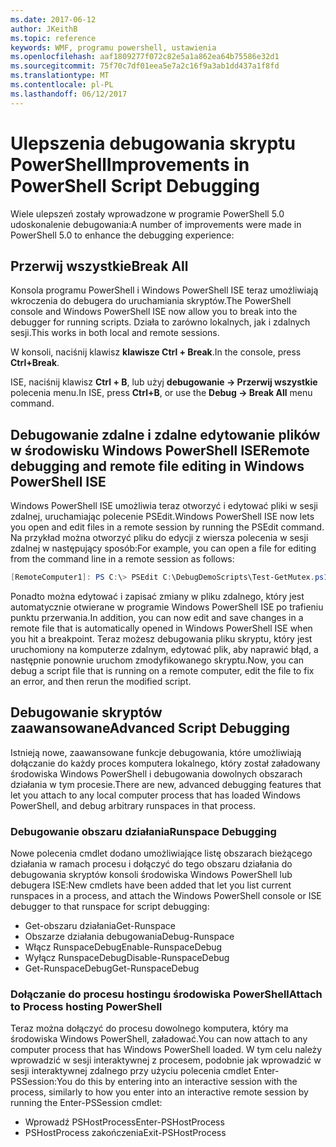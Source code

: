 ```yaml
---
ms.date: 2017-06-12
author: JKeithB
ms.topic: reference
keywords: WMF, programu powershell, ustawienia
ms.openlocfilehash: aaf1809277f072c82e5a1a862ea64b75586e32d1
ms.sourcegitcommit: 75f70c7df01eea5e7a2c16f9a3ab1dd437a1f8fd
ms.translationtype: MT
ms.contentlocale: pl-PL
ms.lasthandoff: 06/12/2017
---
```

# <a name="improvements-in-powershell-script-debugging"></a><span data-ttu-id="30bd0-102">Ulepszenia debugowania skryptu PowerShell</span><span class="sxs-lookup"><span data-stu-id="30bd0-102">Improvements in PowerShell Script Debugging</span></span>

<span data-ttu-id="30bd0-103">Wiele ulepszeń zostały wprowadzone w programie PowerShell 5.0 udoskonalenie debugowania:</span><span class="sxs-lookup"><span data-stu-id="30bd0-103">A number of improvements were made in PowerShell 5.0 to enhance the debugging experience:</span></span>

## <a name="break-all"></a><span data-ttu-id="30bd0-104">Przerwij wszystkie</span><span class="sxs-lookup"><span data-stu-id="30bd0-104">Break All</span></span>

<span data-ttu-id="30bd0-105">Konsola programu PowerShell i Windows PowerShell ISE teraz umożliwiają wkroczenia do debugera do uruchamiania skryptów.</span><span class="sxs-lookup"><span data-stu-id="30bd0-105">The PowerShell console and Windows PowerShell ISE now allow you to break into the debugger for running scripts.</span></span> <span data-ttu-id="30bd0-106">Działa to zarówno lokalnych, jak i zdalnych sesji.</span><span class="sxs-lookup"><span data-stu-id="30bd0-106">This works in both local and remote sessions.</span></span>

<span data-ttu-id="30bd0-107">W konsoli, naciśnij klawisz **klawisze Ctrl + Break**.</span><span class="sxs-lookup"><span data-stu-id="30bd0-107">In the console, press **Ctrl+Break**.</span></span>

<span data-ttu-id="30bd0-108">ISE, naciśnij klawisz **Ctrl + B**, lub użyj **debugowanie -> Przerwij wszystkie** polecenia menu.</span><span class="sxs-lookup"><span data-stu-id="30bd0-108">In ISE, press **Ctrl+B**, or use the **Debug -> Break All** menu command.</span></span>

## <a name="remote-debugging-and-remote-file-editing-in-windows-powershell-ise"></a><span data-ttu-id="30bd0-109">Debugowanie zdalne i zdalne edytowanie plików w środowisku Windows PowerShell ISE</span><span class="sxs-lookup"><span data-stu-id="30bd0-109">Remote debugging and remote file editing in Windows PowerShell ISE</span></span>

<span data-ttu-id="30bd0-110">Windows PowerShell ISE umożliwia teraz otworzyć i edytować pliki w sesji zdalnej, uruchamiając polecenie PSEdit.</span><span class="sxs-lookup"><span data-stu-id="30bd0-110">Windows PowerShell ISE now lets you open and edit files in a remote session by running the PSEdit command.</span></span>
<span data-ttu-id="30bd0-111">Na przykład można otworzyć pliku do edycji z wiersza polecenia w sesji zdalnej w następujący sposób:</span><span class="sxs-lookup"><span data-stu-id="30bd0-111">For example, you can open a file for editing from the command line in a remote session as follows:</span></span>

```powershell
[RemoteComputer1]: PS C:\> PSEdit C:\DebugDemoScripts\Test-GetMutex.ps1
```

<span data-ttu-id="30bd0-112">Ponadto można edytować i zapisać zmiany w pliku zdalnego, który jest automatycznie otwierane w programie Windows PowerShell ISE po trafieniu punktu przerwania.</span><span class="sxs-lookup"><span data-stu-id="30bd0-112">In addition, you can now edit and save changes in a remote file that is automatically opened in Windows PowerShell ISE when you hit a breakpoint.</span></span>
<span data-ttu-id="30bd0-113">Teraz możesz debugowania pliku skryptu, który jest uruchomiony na komputerze zdalnym, edytować plik, aby naprawić błąd, a następnie ponownie uruchom zmodyfikowanego skryptu.</span><span class="sxs-lookup"><span data-stu-id="30bd0-113">Now, you can debug a script file that is running on a remote computer, edit the file to fix an error, and then rerun the modified script.</span></span>

## <a name="advanced-script-debugging"></a><span data-ttu-id="30bd0-114">Debugowanie skryptów zaawansowane</span><span class="sxs-lookup"><span data-stu-id="30bd0-114">Advanced Script Debugging</span></span>

<span data-ttu-id="30bd0-115">Istnieją nowe, zaawansowane funkcje debugowania, które umożliwiają dołączanie do każdy proces komputera lokalnego, który został załadowany środowiska Windows PowerShell i debugowania dowolnych obszarach działania w tym procesie.</span><span class="sxs-lookup"><span data-stu-id="30bd0-115">There are new, advanced debugging features that let you attach to any local computer process that has loaded Windows PowerShell, and debug arbitrary runspaces in that process.</span></span>

### <a name="runspace-debugging"></a><span data-ttu-id="30bd0-116">Debugowanie obszaru działania</span><span class="sxs-lookup"><span data-stu-id="30bd0-116">Runspace Debugging</span></span>

<span data-ttu-id="30bd0-117">Nowe polecenia cmdlet dodano umożliwiające listę obszarach bieżącego działania w ramach procesu i dołączyć do tego obszaru działania do debugowania skryptów konsoli środowiska Windows PowerShell lub debugera ISE:</span><span class="sxs-lookup"><span data-stu-id="30bd0-117">New cmdlets have been added that let you list current runspaces in a process, and attach the Windows PowerShell console or ISE debugger to that runspace for script debugging:</span></span>

-   <span data-ttu-id="30bd0-118">Get-obszaru działania</span><span class="sxs-lookup"><span data-stu-id="30bd0-118">Get-Runspace</span></span>
-   <span data-ttu-id="30bd0-119">Obszarze działania debugowania</span><span class="sxs-lookup"><span data-stu-id="30bd0-119">Debug-Runspace</span></span>
-   <span data-ttu-id="30bd0-120">Włącz RunspaceDebug</span><span class="sxs-lookup"><span data-stu-id="30bd0-120">Enable-RunspaceDebug</span></span>
-   <span data-ttu-id="30bd0-121">Wyłącz RunspaceDebug</span><span class="sxs-lookup"><span data-stu-id="30bd0-121">Disable-RunspaceDebug</span></span>
-   <span data-ttu-id="30bd0-122">Get-RunspaceDebug</span><span class="sxs-lookup"><span data-stu-id="30bd0-122">Get-RunspaceDebug</span></span>

### <a name="attach-to-process-hosting-powershell"></a><span data-ttu-id="30bd0-123">Dołączanie do procesu hostingu środowiska PowerShell</span><span class="sxs-lookup"><span data-stu-id="30bd0-123">Attach to Process hosting PowerShell</span></span>

<span data-ttu-id="30bd0-124">Teraz można dołączyć do procesu dowolnego komputera, który ma środowiska Windows PowerShell, załadować.</span><span class="sxs-lookup"><span data-stu-id="30bd0-124">You can now attach to any computer process that has Windows PowerShell loaded.</span></span> <span data-ttu-id="30bd0-125">W tym celu należy wprowadzić w sesji interaktywnej z procesem, podobnie jak wprowadzić w sesji interaktywnej zdalnego przy użyciu polecenia cmdlet Enter-PSSession:</span><span class="sxs-lookup"><span data-stu-id="30bd0-125">You do this by entering into an interactive session with the process, similarly to how you enter into an interactive remote session by running the Enter-PSSession cmdlet:</span></span>

-   <span data-ttu-id="30bd0-126">Wprowadź PSHostProcess</span><span class="sxs-lookup"><span data-stu-id="30bd0-126">Enter-PSHostProcess</span></span>
-   <span data-ttu-id="30bd0-127">PSHostProcess zakończenia</span><span class="sxs-lookup"><span data-stu-id="30bd0-127">Exit-PSHostProcess</span></span>

